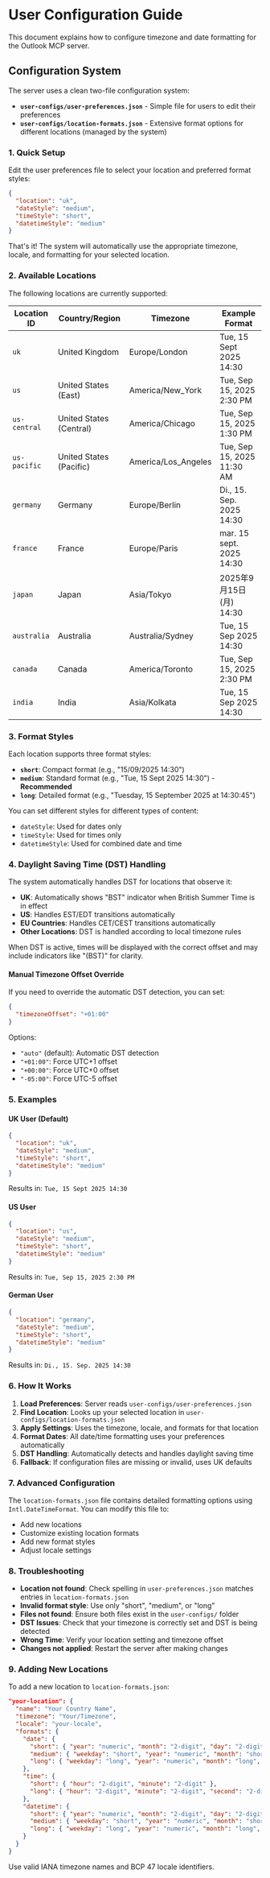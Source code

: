 # User Configuration Guide

This document explains how to configure timezone and date formatting for the Outlook MCP server.

## Configuration System

The server uses a clean two-file configuration system:

- **`user-configs/user-preferences.json`** - Simple file for users to edit their preferences
- **`user-configs/location-formats.json`** - Extensive format options for different locations (managed by the system)

### 1. Quick Setup

Edit the user preferences file to select your location and preferred format styles:

```json
{
  "location": "uk",
  "dateStyle": "medium",
  "timeStyle": "short",
  "datetimeStyle": "medium"
}
```

That's it! The system will automatically use the appropriate timezone, locale, and formatting for your selected location.

### 2. Available Locations

The following locations are currently supported:

| Location ID | Country/Region | Timezone | Example Format |
|-------------|---------------|----------|----------------|
| `uk` | United Kingdom | Europe/London | Tue, 15 Sept 2025 14:30 |
| `us` | United States (East) | America/New_York | Tue, Sep 15, 2025 2:30 PM |
| `us-central` | United States (Central) | America/Chicago | Tue, Sep 15, 2025 1:30 PM |
| `us-pacific` | United States (Pacific) | America/Los_Angeles | Tue, Sep 15, 2025 11:30 AM |
| `germany` | Germany | Europe/Berlin | Di., 15. Sep. 2025 14:30 |
| `france` | France | Europe/Paris | mar. 15 sept. 2025 14:30 |
| `japan` | Japan | Asia/Tokyo | 2025年9月15日(月) 14:30 |
| `australia` | Australia | Australia/Sydney | Tue, 15 Sep 2025 14:30 |
| `canada` | Canada | America/Toronto | Tue, Sep 15, 2025 2:30 PM |
| `india` | India | Asia/Kolkata | Tue, 15 Sep 2025 14:30 |

### 3. Format Styles

Each location supports three format styles:

- **`short`**: Compact format (e.g., "15/09/2025 14:30")
- **`medium`**: Standard format (e.g., "Tue, 15 Sept 2025 14:30") - **Recommended**
- **`long`**: Detailed format (e.g., "Tuesday, 15 September 2025 at 14:30:45")

You can set different styles for different types of content:
- `dateStyle`: Used for dates only
- `timeStyle`: Used for times only
- `datetimeStyle`: Used for combined date and time

### 4. Daylight Saving Time (DST) Handling

The system automatically handles DST for locations that observe it:

- **UK**: Automatically shows "BST" indicator when British Summer Time is in effect
- **US**: Handles EST/EDT transitions automatically
- **EU Countries**: Handles CET/CEST transitions automatically
- **Other Locations**: DST is handled according to local timezone rules

When DST is active, times will be displayed with the correct offset and may include indicators like "(BST)" for clarity.

#### Manual Timezone Offset Override

If you need to override the automatic DST detection, you can set:

```json
{
  "timezoneOffset": "+01:00"
}
```

Options:
- `"auto"` (default): Automatic DST detection
- `"+01:00"`: Force UTC+1 offset
- `"+00:00"`: Force UTC+0 offset
- `"-05:00"`: Force UTC-5 offset

### 5. Examples

#### UK User (Default)
```json
{
  "location": "uk",
  "dateStyle": "medium",
  "timeStyle": "short",
  "datetimeStyle": "medium"
}
```
Results in: `Tue, 15 Sept 2025 14:30`

#### US User
```json
{
  "location": "us",
  "dateStyle": "medium",
  "timeStyle": "short",
  "datetimeStyle": "medium"
}
```
Results in: `Tue, Sep 15, 2025 2:30 PM`

#### German User
```json
{
  "location": "germany",
  "dateStyle": "medium",
  "timeStyle": "short",
  "datetimeStyle": "medium"
}
```
Results in: `Di., 15. Sep. 2025 14:30`

### 6. How It Works

1. **Load Preferences**: Server reads `user-configs/user-preferences.json`
2. **Find Location**: Looks up your selected location in `user-configs/location-formats.json`
3. **Apply Settings**: Uses the timezone, locale, and formats for that location
4. **Format Dates**: All date/time formatting uses your preferences automatically
5. **DST Handling**: Automatically detects and handles daylight saving time
6. **Fallback**: If configuration files are missing or invalid, uses UK defaults

### 7. Advanced Configuration

The `location-formats.json` file contains detailed formatting options using `Intl.DateTimeFormat`. You can modify this file to:

- Add new locations
- Customize existing location formats
- Add new format styles
- Adjust locale settings

### 8. Troubleshooting

- **Location not found**: Check spelling in `user-preferences.json` matches entries in `location-formats.json`
- **Invalid format style**: Use only "short", "medium", or "long"
- **Files not found**: Ensure both files exist in the `user-configs/` folder
- **DST Issues**: Check that your timezone is correctly set and DST is being detected
- **Wrong Time**: Verify your location setting and timezone offset
- **Changes not applied**: Restart the server after making changes

### 9. Adding New Locations

To add a new location to `location-formats.json`:

```json
"your-location": {
  "name": "Your Country Name",
  "timezone": "Your/Timezone",
  "locale": "your-locale",
  "formats": {
    "date": {
      "short": { "year": "numeric", "month": "2-digit", "day": "2-digit" },
      "medium": { "weekday": "short", "year": "numeric", "month": "short", "day": "numeric" },
      "long": { "weekday": "long", "year": "numeric", "month": "long", "day": "numeric" }
    },
    "time": {
      "short": { "hour": "2-digit", "minute": "2-digit" },
      "long": { "hour": "2-digit", "minute": "2-digit", "second": "2-digit" }
    },
    "datetime": {
      "short": { "year": "numeric", "month": "2-digit", "day": "2-digit", "hour": "2-digit", "minute": "2-digit" },
      "medium": { "weekday": "short", "year": "numeric", "month": "short", "day": "numeric", "hour": "2-digit", "minute": "2-digit" },
      "long": { "weekday": "long", "year": "numeric", "month": "long", "day": "numeric", "hour": "2-digit", "minute": "2-digit", "second": "2-digit" }
    }
  }
}
```

Use valid IANA timezone names and BCP 47 locale identifiers.
